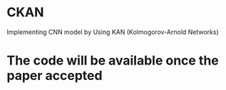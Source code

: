 # CKAN
Implementing CNN model by Using KAN (Kolmogorov-Arnold Networks)

# The code will be available once the paper accepted

